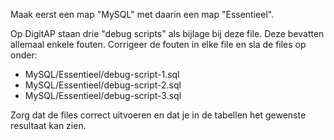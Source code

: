 Maak eerst een map "MySQL" met daarin een map "Essentieel".

Op DigitAP staan drie "debug scripts" als bijlage bij deze file.
Deze bevatten allemaal enkele fouten.
Corrigeer de fouten in elke file en sla de files op onder:

- MySQL/Essentieel/debug-script-1.sql
- MySQL/Essentieel/debug-script-2.sql
- MySQL/Essentieel/debug-script-3.sql

Zorg dat de files correct uitvoeren en dat je in de tabellen het gewenste resultaat kan zien.
